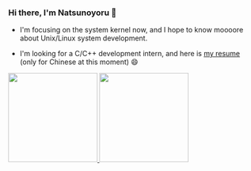 ### Hi there, I'm Natsunoyoru 👋

- I'm focusing on the system kernel now, and I hope to know moooore about Unix/Linux system development.

- I'm looking for a C/C++ development intern, and here is [my resume](https://github.com/natsunoyoru97/my-resume/blob/cn/Resume-template-cn.md) (only for Chinese at this moment) 😄

<a href="https://github.com/natsunoyoru97">
  <img height="180em" src="https://github-readme-stats.vercel.app/api?username=natsunoyoru97&show_icons=true&theme=tokyonight" />
  <img height="180em" src="https://github-readme-stats.vercel.app/api/top-langs/?username=natsunoyoru97&&layout=compact&exclude_repo=30daysOS_vitality,github-readme-stats,my-resume,hexo-theme-yilia-dracula,natsunoyoru97.github.io&theme=tokyonight" />
</a>
